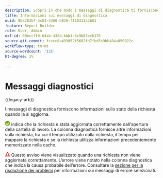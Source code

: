 ```yaml
---
description: Scopri in che modo i messaggi di diagnostica ti forniscono informazioni sullo stato della richiesta.
title: Informazioni sui messaggi di diagnostica
uuid: 8ba783b7-5c81-4d60-b830-ff10313a3b01
feature: Report Builder
role: User, Admin
exl-id: 09eccff0-64ab-432d-bbb1-6c9b83ecb170
source-git-commit: fcecc8a493852f5682fd7fbd5b9bb484a850922c
workflow-type: tm+mt
source-wordcount: '131'
ht-degree: 1%

---
```


# Messaggi diagnostici

{{legacy-arb}}

I messaggi di diagnostica forniscono informazioni sullo stato della richiesta quando la si aggiorna.

![Icona del segno di spunta verde che indica che la richiesta è stata aggiornata correttamente.](assets/icon_notice_success.gif) indica che la richiesta è stata aggiornata correttamente dall&#39;apertura della cartella di lavoro. La colonna diagnostica fornisce altre informazioni sulla richiesta, tra cui il tempo utilizzato dalla richiesta, il tempo per mappare la richiesta e se la richiesta utilizza informazioni precedentemente memorizzate nella cache.

![Icona del triangolo rosso con punto esclamativo che indica che la richiesta di aggiornamento non è riuscita.](assets/icon_notice_warn.gif) Questo avviso viene visualizzato quando una richiesta non viene aggiornata correttamente. L’errore viene notato nella colonna diagnostica che indica la causa probabile dell’errore. Consultare la [sezione per la risoluzione dei problemi](/help/analyze/legacy-report-builder/troubleshoot.md) per informazioni sui messaggi di errore selezionati.
